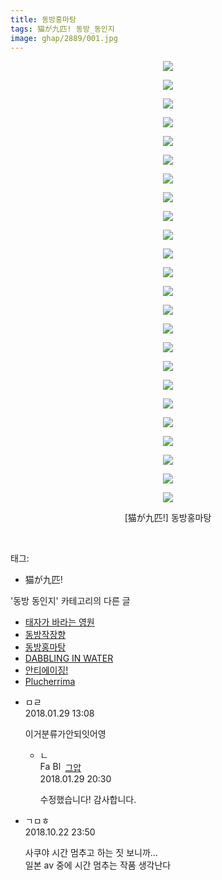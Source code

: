```yaml
---
title: 동방홍마탕
tags: 猫が九匹! 동방_동인지
image: ghap/2889/001.jpg
---
```

<div class="article">
<p style="text-align: center; clear: none; float: none;"><img src="{{ site.nasurl }}/ghap/2889/001.jpg"/></p>
<p style="text-align: center; clear: none; float: none;"><img src="{{ site.nasurl }}/ghap/2889/002.jpg"/></p>
<p style="text-align: center; clear: none; float: none;"><img src="{{ site.nasurl }}/ghap/2889/003.jpg"/></p>
<p style="text-align: center; clear: none; float: none;"><img src="{{ site.nasurl }}/ghap/2889/004.jpg"/></p>
<p style="text-align: center; clear: none; float: none;"><img src="{{ site.nasurl }}/ghap/2889/005.jpg"/></p>
<p style="text-align: center; clear: none; float: none;"><img src="{{ site.nasurl }}/ghap/2889/006.jpg"/></p>
<p style="text-align: center; clear: none; float: none;"><img src="{{ site.nasurl }}/ghap/2889/007.jpg"/></p>
<p style="text-align: center; clear: none; float: none;"><img src="{{ site.nasurl }}/ghap/2889/008.jpg"/></p>
<p style="text-align: center; clear: none; float: none;"><img src="{{ site.nasurl }}/ghap/2889/009.jpg"/></p>
<p style="text-align: center; clear: none; float: none;"><img src="{{ site.nasurl }}/ghap/2889/010.jpg"/></p>
<p style="text-align: center; clear: none; float: none;"><img src="{{ site.nasurl }}/ghap/2889/011.jpg"/></p>
<p style="text-align: center; clear: none; float: none;"><img src="{{ site.nasurl }}/ghap/2889/012.jpg"/></p>
<p style="text-align: center; clear: none; float: none;"><img src="{{ site.nasurl }}/ghap/2889/013.jpg"/></p>
<p style="text-align: center; clear: none; float: none;"><img src="{{ site.nasurl }}/ghap/2889/014.jpg"/></p>
<p style="text-align: center; clear: none; float: none;"><img src="{{ site.nasurl }}/ghap/2889/015.jpg"/></p>
<p style="text-align: center; clear: none; float: none;"><img src="{{ site.nasurl }}/ghap/2889/016.jpg"/></p>
<p style="text-align: center; clear: none; float: none;"><img src="{{ site.nasurl }}/ghap/2889/017.jpg"/></p>
<p style="text-align: center; clear: none; float: none;"><img src="{{ site.nasurl }}/ghap/2889/018.jpg"/></p>
<p style="text-align: center; clear: none; float: none;"><img src="{{ site.nasurl }}/ghap/2889/019.jpg"/></p>
<p style="text-align: center; clear: none; float: none;"><img src="{{ site.nasurl }}/ghap/2889/020.jpg"/></p>
<p style="text-align: center; clear: none; float: none;"><img src="{{ site.nasurl }}/ghap/2889/021.jpg"/></p>
<p style="text-align: center; clear: none; float: none;"><img src="{{ site.nasurl }}/ghap/2889/022.jpg"/></p>
<p style="text-align: center; clear: none; float: none;"><img src="{{ site.nasurl }}/ghap/2889/023.jpg"/></p>
<p style="text-align: center; clear: none; float: none;"><img src="{{ site.nasurl }}/ghap/2889/024.jpg"/></p>
<p style="text-align: center; clear: none; float: none;">[猫が九匹!] 동방홍마탕</p>
<p><br/></p>
</div><div class="tagTrail">
<p>태그: </p>
<ul>
<li>猫が九匹!</li>
</ul>
</div><div class="another">
<p>'동방 동인지' 카테고리의 다른 글</p>
<ul>
<li><a href="/2016-12-12-ghap_2891">태자가 바라는 영원</a></li>
<li><a href="/2016-12-12-ghap_2890">동방작장향</a></li>
<li><a href="/2016-12-12-ghap_2889">동방홍마탕</a></li>
<li><a href="/2016-12-12-ghap_2887">DABBLING IN WATER</a></li>
<li><a href="/2016-12-12-ghap_2886">안티에이징!</a></li>
<li><a href="/2016-12-10-ghap_2885">Plucherrima</a></li>
</ul>
</div><div class="cb_module cb_fluid">
<div class="cb_wrt cb_profile">
<div class="comment">
<ul>
<li class="cb_thumb_off" id="comment15186229">
<div class="cb_comment_area">
<div class="cb_info_area">
<div class="cb_section">
<span class="cb_nick_name">ㅁㄹ</span>
</div>
<div class="cb_section">
<span class="cb_date">2018.01.29 13:08 </span>
</div>
</div>
<div class="cb_dsc_comment">
<p class="cb_dsc">
											이거분류가안되잇어영
										</p>
</div>
<ul>
<li class="cb_thumb_off" id="comment15186517">
<span class="cb_bu_subnode">ㄴ</span>
<div class="cb_comment_area">
<div class="cb_info_area">
<div class="cb_section">
<span class="cb_nick_name"><img alt="Favicon of https://ghaptouhou.tistory.com" height="16" onerror="this.onerror=null;this.parentNode.removeChild(this)" src="https://ghaptouhou.tistory.com/favicon.ico" width="16"/> <img alt="BlogIcon" height="16" onerror="this.parentNode.removeChild(this)" src="https://ghaptouhou.tistory.com/index.gif" width="16"/> <a href="https://ghaptouhou.tistory.com" onclick="return openLinkInNewWindow(this)"> 그압</a><span class="tistoryProfileLayerTrigger" onclick='TistoryProfile.show(event, this, {"title":"\uc800\uae30 \uc774\uac70 \ub098\uc911\uc5d0 \uc218\uc815 \uac00\ub2a5\ud558\ub098\uc694","url":"https:\/\/ghap.tistory.com","nickname":"\uadf8\uc555","items":[]}); return false;'></span></span>
</div>
<div class="cb_section">
<span class="cb_date">2018.01.29 20:30 </span>
</div>
</div>
<div class="cb_dsc_comment">
<p class="cb_dsc">
																수정했습니다! 감사합니다.
															</p>
</div>
</div>
</li>
</ul>
</div></li>
<li class="cb_thumb_off" id="comment15359952">
<div class="cb_comment_area">
<div class="cb_info_area">
<div class="cb_section">
<span class="cb_nick_name">ㄱㅁㅎ</span>
</div>
<div class="cb_section">
<span class="cb_date">2018.10.22 23:50 </span>
</div>
</div>
<div class="cb_dsc_comment">
<p class="cb_dsc">
											사쿠야 시간 멈추고 하는 짓 보니까...<br/>
일본 av 중에 시간 멈추는 작품 생각난다
										</p>
</div>
</div></li>
</ul>
</div>
</div><!-- commentList close -->
</div>